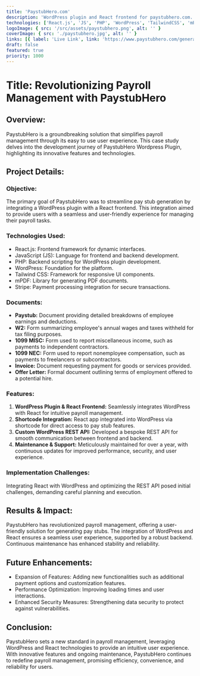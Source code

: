 ```yaml
---
title: 'PaystubHero.com'
description: 'WordPress plugin and React frontend for paystubhero.com. The React app is integrated via shortcode. Also, I built a custom WordPress REST API for backend functionality. I am also maintaining this project for over 1 year.'
technologies: ['React.js', 'JS', 'PHP', 'WordPress', 'TailwindCSS', 'mPDF', 'Stripe']
logoImage: { src: '/src/assets/paystubhero.png', alt: '' }
coverImage: { src: './paystubhero.jpg', alt: '' }
links: [{ label: 'Live Link', link: 'https://www.paystubhero.com/generate-pay-stubs' }]
draft: false
featured: true
priority: 1000
---
```


# **Title:** Revolutionizing Payroll Management with PaystubHero

## **Overview:**

PaystubHero is a groundbreaking solution that simplifies payroll management through its easy to use user experience. This case study delves into the development journey of PaystubHero Wordpress Plugin, highlighting its innovative features and technologies.

## **Project Details:**

### **Objective:**

The primary goal of PaystubHero was to streamline pay stub generation by integrating a WordPress plugin with a React frontend. This integration aimed to provide users with a seamless and user-friendly experience for managing their payroll tasks.

### **Technologies Used:**

- React.js: Frontend framework for dynamic interfaces.
- JavaScript (JS): Language for frontend and backend development.
- PHP: Backend scripting for WordPress plugin development.
- WordPress: Foundation for the platform.
- Tailwind CSS: Framework for responsive UI components.
- mPDF: Library for generating PDF documents.
- Stripe: Payment processing integration for secure transactions.

### **Documents:**

- **Paystub:** Document providing detailed breakdowns of employee earnings and deductions.
- **W2:** Form summarizing employee's annual wages and taxes withheld for tax filing purposes.
- **1099 MISC:** Form used to report miscellaneous income, such as payments to independent contractors.
- **1099 NEC:** Form used to report nonemployee compensation, such as payments to freelancers or subcontractors.
- **Invoice:** Document requesting payment for goods or services provided.
- **Offer Letter:** Formal document outlining terms of employment offered to a potential hire.

### **Features:**

1. **WordPress Plugin & React Frontend:** Seamlessly integrates WordPress with React for intuitive payroll management.
2. **Shortcode Integration:** React app integrated into WordPress via shortcode for direct access to pay stub features.
3. **Custom WordPress REST API:** Developed a bespoke REST API for smooth communication between frontend and backend.
4. **Maintenance & Support:** Meticulously maintained for over a year, with continuous updates for improved performance, security, and user experience.

### **Implementation Challenges:**

Integrating React with WordPress and optimizing the REST API posed initial challenges, demanding careful planning and execution.

## **Results & Impact:**

PaystubHero has revolutionized payroll management, offering a user-friendly solution for generating pay stubs. The integration of WordPress and React ensures a seamless user experience, supported by a robust backend. Continuous maintenance has enhanced stability and reliability.

## **Future Enhancements:**

- Expansion of Features: Adding new functionalities such as additional payment options and customization features.
- Performance Optimization: Improving loading times and user interactions.
- Enhanced Security Measures: Strengthening data security to protect against vulnerabilities.

## **Conclusion:**

PaystubHero sets a new standard in payroll management, leveraging WordPress and React technologies to provide an intuitive user experience. With innovative features and ongoing maintenance, PaystubHero continues to redefine payroll management, promising efficiency, convenience, and reliability for users.
